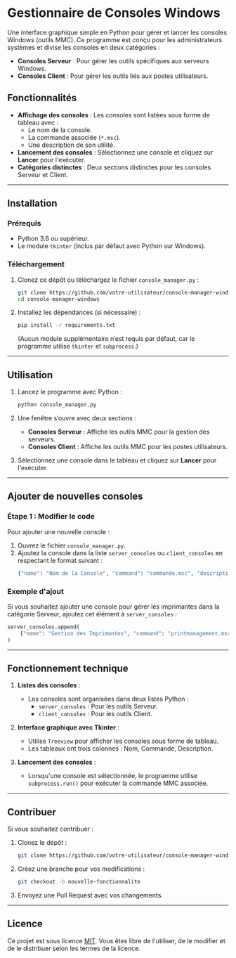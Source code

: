 # Gestionnaire de Consoles Windows

Une interface graphique simple en Python pour gérer et lancer les consoles Windows (outils MMC). Ce programme est conçu pour les administrateurs systèmes et divise les consoles en deux catégories :
- **Consoles Serveur** : Pour gérer les outils spécifiques aux serveurs Windows.
- **Consoles Client** : Pour gérer les outils liés aux postes utilisateurs.

## Fonctionnalités

- **Affichage des consoles** : Les consoles sont listées sous forme de tableau avec :
  - Le nom de la console.
  - La commande associée (`*.msc`).
  - Une description de son utilité.
- **Lancement des consoles** : Sélectionnez une console et cliquez sur **Lancer** pour l'exécuter.
- **Catégories distinctes** : Deux sections distinctes pour les consoles Serveur et Client.

---

## Installation

### Prérequis

- Python 3.6 ou supérieur.
- Le module `tkinter` (inclus par défaut avec Python sur Windows).

### Téléchargement

1. Clonez ce dépôt ou téléchargez le fichier `console_manager.py` :
   ```bash
   git clone https://github.com/votre-utilisateur/console-manager-windows.git
   cd console-manager-windows
   ```

2. Installez les dépendances (si nécessaire) :
   ```bash
   pip install -r requirements.txt
   ```
   (Aucun module supplémentaire n’est requis par défaut, car le programme utilise `tkinter` et `subprocess`.)

---

## Utilisation

1. Lancez le programme avec Python :
   ```bash
   python console_manager.py
   ```

2. Une fenêtre s’ouvre avec deux sections :
   - **Consoles Serveur** : Affiche les outils MMC pour la gestion des serveurs.
   - **Consoles Client** : Affiche les outils MMC pour les postes utilisateurs.

3. Sélectionnez une console dans le tableau et cliquez sur **Lancer** pour l'exécuter.

---

## Ajouter de nouvelles consoles

### Étape 1 : Modifier le code

Pour ajouter une nouvelle console :

1. Ouvrez le fichier `console_manager.py`.
2. Ajoutez la console dans la liste `server_consoles` ou `client_consoles` en respectant le format suivant :
   ```python
   {"name": "Nom de la Console", "command": "commande.msc", "description": "Description de la console."}
   ```

### Exemple d'ajout

Si vous souhaitez ajouter une console pour gérer les imprimantes dans la catégorie Serveur, ajoutez cet élément à `server_consoles` :
```python
server_consoles.append(
    {"name": "Gestion des Imprimantes", "command": "printmanagement.msc", "description": "Gère les imprimantes et les files d'attente."}
)
```

---

## Fonctionnement technique

1. **Listes des consoles** :
   - Les consoles sont organisées dans deux listes Python :
     - `server_consoles` : Pour les outils Serveur.
     - `client_consoles` : Pour les outils Client.

2. **Interface graphique avec Tkinter** :
   - Utilise `Treeview` pour afficher les consoles sous forme de tableau.
   - Les tableaux ont trois colonnes : Nom, Commande, Description.

3. **Lancement des consoles** :
   - Lorsqu'une console est sélectionnée, le programme utilise `subprocess.run()` pour exécuter la commande MMC associée.

---

## Contribuer

Si vous souhaitez contribuer :

1. Clonez le dépôt :
   ```bash
   git clone https://github.com/votre-utilisateur/console-manager-windows.git
   ```
2. Créez une branche pour vos modifications :
   ```bash
   git checkout -b nouvelle-fonctionnalite
   ```
3. Envoyez une Pull Request avec vos changements.

---

## Licence

Ce projet est sous licence [MIT](LICENSE). Vous êtes libre de l'utiliser, de le modifier et de le distribuer selon les termes de la licence.

